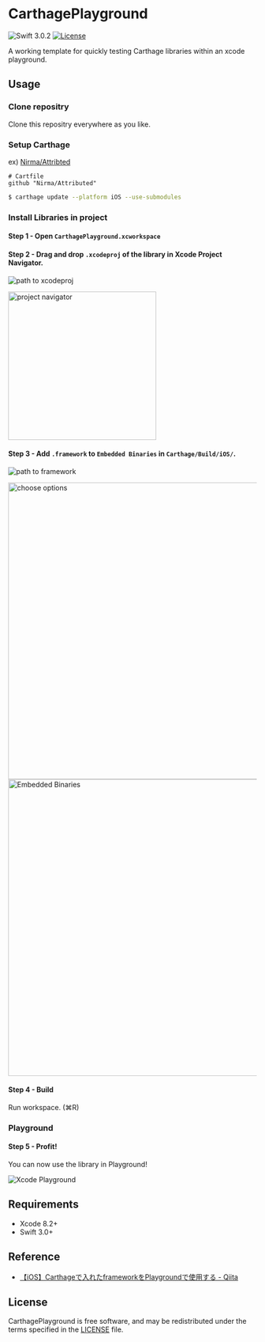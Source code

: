 # CarthagePlayground

![Swift 3.0.2](https://img.shields.io/badge/Swift-3.0.2-orange.svg)
[![License](http://img.shields.io/:license-mit-blue.svg)](http://doge.mit-license.org)

A working template for quickly testing Carthage libraries within an xcode playground.

## Usage

### Clone repositry

Clone this repositry everywhere as you like.

### Setup Carthage

ex) [Nirma/Attribted](https://github.com/Nirma/Attributed)

```
# Cartfile
github "Nirma/Attributed"
```

```sh
$ carthage update --platform iOS --use-submodules
```

### Install Libraries in project

#### Step 1 - Open `CarthagePlayground.xcworkspace`

#### Step 2 - Drag and drop `.xcodeproj` of the library in Xcode Project Navigator.

![path to xcodeproj](https://dl2.pushbulletusercontent.com/vIcvO19K2Xeo2N2X8P8mwSQEWtuxHEHH/screenshot1.png)

<img src="https://dl2.pushbulletusercontent.com/p81LcprwAVAYZ23DVJ5uzTQQ3i0XcSfd/screenshot2.png" alt="project navigator" width="300px" />

#### Step 3 - Add `.framework` to `Embedded Binaries` in `Carthage/Build/iOS/`.

![path to framework](https://dl2.pushbulletusercontent.com/qPJqFXltiAmvZfOathxkWRlrWkykixUA/screenshot3.png)

<img src="https://dl2.pushbulletusercontent.com/x6z6f3MpTUn0B5QPmv2ywY5czI8eDGJg/screenshot4.png" alt="choose options" width="600px" />

<img src="https://dl2.pushbulletusercontent.com/1qPDFKOzPanYV7pSYUFLAn58IqegUN1W/screenshot5.png" alt="Embedded Binaries" width="600px" />


#### Step 4 - Build
Run workspace. (⌘R)

### Playground

#### Step 5 - Profit!
You can now use the library in Playground!

![Xcode Playground](https://dl2.pushbulletusercontent.com/2ucFG9UNhFpqSm7n8FGLPOxi3mw5ODlM/screenshot6.png)


## Requirements
- Xcode 8.2+
- Swift 3.0+


## Reference
- [【iOS】Carthageで入れたframeworkをPlaygroundで使用する - Qiita](http://qiita.com/ryokosuge/items/2551cd4faa9dca324342)

## License

CarthagePlayground is free software, and may be redistributed under the terms specified in the [LICENSE](https://github.com/WorldDownTown/CarthagePlayground/blob/master/LICENSE) file.

